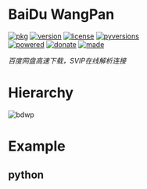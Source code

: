 # BaiDu WangPan 

<badges>[![pkg](https://img.shields.io/badge/pkg-bdwp-808080.svg)](http://code.foxe6.kozow.com/bdwp/)
[![version](https://img.shields.io/pypi/v/bdwp.svg)](https://pypi.org/project/bdwp/)
[![license](https://img.shields.io/pypi/l/bdwp.svg)](https://pypi.org/project/bdwp/)
[![pyversions](https://img.shields.io/pypi/pyversions/bdwp.svg)](https://pypi.org/project/bdwp/)  
[![powered](https://img.shields.io/badge/Say-Thanks-ddddff.svg)](https://saythanks.io/to/foxe6)
[![donate](https://img.shields.io/badge/Donate-Paypal-0070ba.svg)](https://paypal.me/foxe6)
[![made](https://img.shields.io/badge/Made%20with-PyCharm-red.svg)](https://www.jetbrains.com/pycharm/)
</badges>

<i>百度网盘高速下载，SVIP在线解析连接</i>

# Hierarchy

![bdwp](http://code.foxe6.kozow.com/bdwp/bdwp.svg)

# Example

## python
```python

```